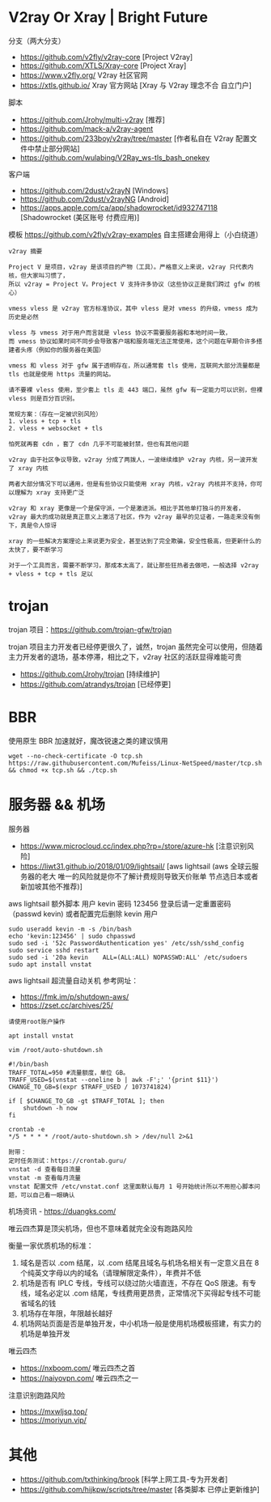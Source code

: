 # V2ray Or Xray | Bright Future
分支（两大分支）
- https://github.com/v2fly/v2ray-core [Project V2ray]
- https://github.com/XTLS/Xray-core [Project Xray]
- <https://www.v2fly.org/> V2ray 社区官网 
- <https://xtls.github.io/> Xray 官方网站 [Xray 与 V2ray 理念不合 自立门户] 

脚本
- https://github.com/Jrohy/multi-v2ray [推荐]
- https://github.com/mack-a/v2ray-agent
- https://github.com/233boy/v2ray/tree/master [作者私自在 V2ray 配置文件中禁止部分网站]
- https://github.com/wulabing/V2Ray_ws-tls_bash_onekey 

客户端
- https://github.com/2dust/v2rayN [Windows]
- https://github.com/2dust/v2rayNG [Android]
- https://apps.apple.com/ca/app/shadowrocket/id932747118 [Shadowrocket (美区账号 付费应用)]

模板 <https://github.com/v2fly/v2ray-examples> 自主搭建会用得上（小白绕道）

```
v2ray 摘要

Project V 是项目，v2ray 是该项目的产物（工具）。严格意义上来说，v2ray 只代表内核，但大家叫习惯了，
所以 v2ray = Project V。Project V 支持许多协议（这些协议正是我们跨过 gfw 的核心）

vmess vless 是 v2ray 官方标准协议，其中 vless 是对 vmess 的升级，vmess 成为历史是必然

vless 与 vmess 对于用户而言就是 vless 协议不需要服务器和本地时间一致，
而 vmess 协议如果时间不同步会导致客户端和服务端无法正常使用，这个问题在早期令许多搭建者头疼（例如你的服务器在美国）

vmess 和 vless 对于 gfw 属于透明存在，所以通常套 tls 使用，互联网大部分流量都是 tls 也就是使用 https 流量的网站。

请不要裸 vless 使用，至少套上 tls 走 443 端口，虽然 gfw 有一定能力可以识别，但裸 vless 则是百分百识别。

常规方案：（存在一定被识别风险）
1. vless + tcp + tls
2. vless + websocket + tls

怕死就再套 cdn ，套了 cdn 几乎不可能被封禁，但也有其他问题

v2ray 由于社区争议导致，v2ray 分成了两拨人，一波继续维护 v2ray 内核，另一波开发了 xray 内核

两者大部分情况下可以通用，但是有些协议只能使用 xray 内核，v2ray 内核并不支持，你可以理解为 xray 支持更广泛

v2ray 和 xray 更像是一个是保守派，一个是激进派。相比于其他单打独斗的开发者，
v2ray 最大的成功就是真正意义上激活了社区，作为 v2ray 最早的见证者，一路走来没有倒下，真是令人惊讶

xray 的一些解决方案理论上来说更为安全，甚至达到了完全欺骗，安全性极高，但更新什么的太快了，要不断学习

对于一个工具而言，需要不断学习，那成本太高了，就让那些狂热者去做吧，一般选择 v2ray + vless + tcp + tls 足以
```


# trojan
trojan 项目：<https://github.com/trojan-gfw/trojan>

trojan 项目主力开发者已经停更很久了，诚然，trojan 虽然完全可以使用，但随着主力开发者的退场，基本停滞，相比之下，v2ray 社区的活跃显得难能可贵

- <https://github.com/Jrohy/trojan> [持续维护]
- <https://github.com/atrandys/trojan> [已经停更]


# BBR 
使用原生 BBR 加速就好，魔改锐速之类的建议慎用

```wget --no-check-certificate -O tcp.sh https://raw.githubusercontent.com/Mufeiss/Linux-NetSpeed/master/tcp.sh && chmod +x tcp.sh && ./tcp.sh```

# 服务器 && 机场
服务器
- <https://www.microcloud.cc/index.php?rp=/store/azure-hk> [注意识别风险]
- <https://liwt31.github.io/2018/01/09/lightsail/> [aws lightsail (aws 全球云服务器的老大 唯一的风险就是你不了解计费规则导致天价账单 节点选日本或者新加坡其他不推荐)]

aws lightsail 额外脚本 用户 kevin 密码 123456 登录后请一定重置密码（passwd kevin) 或者配置完后删除 kevin 用户
```
sudo useradd kevin -m -s /bin/bash
echo 'kevin:123456' | sudo chpasswd
sudo sed -i '52c PasswordAuthentication yes' /etc/ssh/sshd_config
sudo service sshd restart
sudo sed -i '20a kevin    ALL=(ALL:ALL) NOPASSWD:ALL' /etc/sudoers
sudo apt install vnstat
```
aws lightsail 超流量自动关机 参考网址：
- https://fmk.im/p/shutdown-aws/
- https://zset.cc/archives/25/
```
请使用root账户操作

apt install vnstat

vim /root/auto-shutdown.sh

#!/bin/bash
TRAFF_TOTAL=950 #流量额度，单位 GB。
TRAFF_USED=$(vnstat --oneline b | awk -F';' '{print $11}')
CHANGE_TO_GB=$(expr $TRAFF_USED / 1073741824)

if [ $CHANGE_TO_GB -gt $TRAFF_TOTAL ]; then
    shutdown -h now
fi

crontab -e
*/5 * * * * /root/auto-shutdown.sh > /dev/null 2>&1

附带：
定时任务测试：https://crontab.guru/
vnstat -d 查看每日流量
vnstat -m 查看每月流量
vnstat 配置文件 /etc/vnstat.conf 这里面默认每月 1 号开始统计所以不用担心脚本问题，可以自己看一眼确认
```

机场资讯 - <https://duangks.com/>

唯云四杰算是顶尖机场，但也不意味着就完全没有跑路风险

衡量一家优质机场的标准：
1. 域名是否以 .com 结尾，以 .com 结尾且域名与机场名相关有一定意义且在 8 个纯英文字母以内的域名（请理解限定条件），年费并不低
2. 机场是否有 IPLC 专线，专线可以绕过防火墙直连，不存在 QoS 限速。有专线，域名必定以 .com 结尾，专线费用更昂贵，正常情况下买得起专线不可能省域名的钱
3. 机场存在年限，年限越长越好
4. 机场网站页面是否是单独开发，中小机场一般是使用机场模板搭建，有实力的机场是单独开发

唯云四杰
- <https://nxboom.com/> 唯云四杰之首
- <https://naiyovpn.com/> 唯云四杰之一

注意识别跑路风险
- <https://mxwljsq.top/>
- <https://moriyun.vip/>

# 其他
- <https://github.com/txthinking/brook> [科学上网工具-专为开发者]
- <https://github.com/hijkpw/scripts/tree/master> [各类脚本 已停止更新维护]
